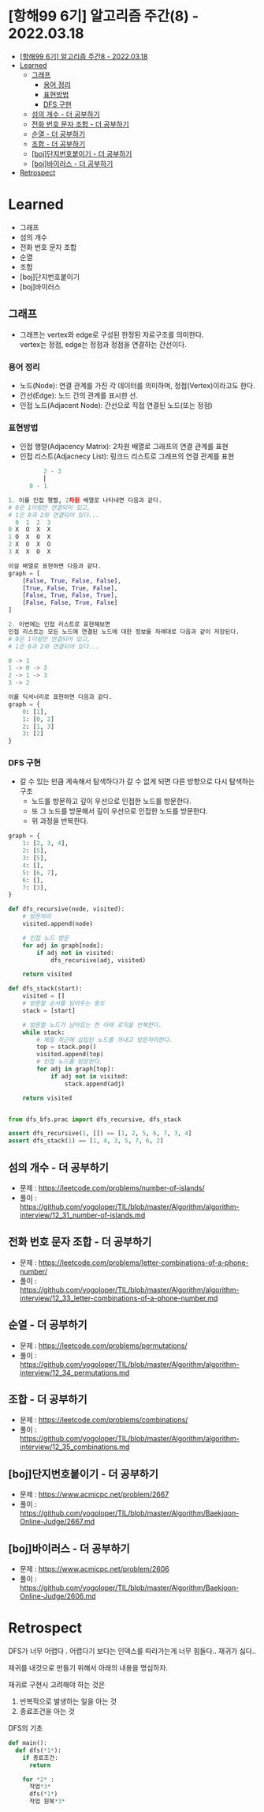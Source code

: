 # [항해99 6기] 알고리즘 주간(8) - 2022.03.18

<!-- TOC -->

- [[항해99 6기] 알고리즘 주간8 - 2022.03.18](#%ED%95%AD%ED%95%B499-6%EA%B8%B0-%EC%95%8C%EA%B3%A0%EB%A6%AC%EC%A6%98-%EC%A3%BC%EA%B0%848---20220318)
- [Learned](#learned)
  - [그래프](#%EA%B7%B8%EB%9E%98%ED%94%84)
    - [용어 정리](#%EC%9A%A9%EC%96%B4-%EC%A0%95%EB%A6%AC)
    - [표현방법](#%ED%91%9C%ED%98%84%EB%B0%A9%EB%B2%95)
    - [DFS 구현](#dfs-%EA%B5%AC%ED%98%84)
  - [섬의 개수 - 더 공부하기](#%EC%84%AC%EC%9D%98-%EA%B0%9C%EC%88%98---%EB%8D%94-%EA%B3%B5%EB%B6%80%ED%95%98%EA%B8%B0)
  - [전화 번호 문자 조합 - 더 공부하기](#%EC%A0%84%ED%99%94-%EB%B2%88%ED%98%B8-%EB%AC%B8%EC%9E%90-%EC%A1%B0%ED%95%A9---%EB%8D%94-%EA%B3%B5%EB%B6%80%ED%95%98%EA%B8%B0)
  - [순열 - 더 공부하기](#%EC%88%9C%EC%97%B4---%EB%8D%94-%EA%B3%B5%EB%B6%80%ED%95%98%EA%B8%B0)
  - [조합 - 더 공부하기](#%EC%A1%B0%ED%95%A9---%EB%8D%94-%EA%B3%B5%EB%B6%80%ED%95%98%EA%B8%B0)
  - [[boj]단지번호붙이기 - 더 공부하기](#boj%EB%8B%A8%EC%A7%80%EB%B2%88%ED%98%B8%EB%B6%99%EC%9D%B4%EA%B8%B0---%EB%8D%94-%EA%B3%B5%EB%B6%80%ED%95%98%EA%B8%B0)
  - [[boj]바이러스 - 더 공부하기](#boj%EB%B0%94%EC%9D%B4%EB%9F%AC%EC%8A%A4---%EB%8D%94-%EA%B3%B5%EB%B6%80%ED%95%98%EA%B8%B0)
- [Retrospect](#retrospect)

<!-- /TOC -->

# Learned
- 그래프
- 섬의 개수
- 전화 번호 문자 조합
- 순열
- 조합
- [boj]단지번호붙이기
- [boj]바이러스

## 그래프
- 그래프는 vertex와 edge로 구성된 한정된 자료구조를 의미한다.  
  vertex는 정점, edge는 정점과 정점을 연결하는 간선이다.

### 용어 정리
- 노드(Node): 연결 관계를 가진 각 데이터를 의미하며, 정점(Vertex)이라고도 한다.
- 간선(Edge): 노드 간의 관계를 표시한 선.
- 인접 노드(Adjacent Node): 간선으로 직접 연결된 노드(또는 정점)

### 표현방법
- 인접 행렬(Adjacency Matrix): 2차원 배열로 그래프의 연결 관계를 표현
- 인접 리스트(Adjacnecy List): 링크드 리스트로 그래프의 연결 관계를 표현
``` python
          2 - 3
          ⎜       
      0 - 1

1. 이를 인접 행렬, 2차원 배열로 나타내면 다음과 같다.
# 0은 1이랑만 연결되어 있고,
# 1은 0과 2와 연결되어 있다...
  0  1  2  3
0 X  O  X  X
1 O  X  O  X
2 X  O  X  O
3 X  X  O  X

이걸 배열로 표현하면 다음과 같다.
graph = [
    [False, True, False, False],
    [True, False, True, False],
    [False, True, False, True],
    [False, False, True, False]
]

2. 이번에는 인접 리스트로 표현해보면
인접 리스트는 모든 노드에 연결된 노드에 대한 정보를 차례대로 다음과 같이 저장된다.
# 0은 1이랑만 연결되어 있고,
# 1은 0과 2와 연결되어 있다...

0 -> 1
1 -> 0 -> 2
2 -> 1 -> 3
3 -> 2

이를 딕셔너리로 표현하면 다음과 같다.
graph = {
    0: [1],
    1: [0, 2]
    2: [1, 3]
    3: [2]
}
```

### DFS 구현
- 갈 수 있는 만큼 계속해서 탐색하다가 갈 수 없게 되면 다른 방향으로 다시 탐색하는 구조
  - 노드를 방문하고 깊이 우선으로 인접한 노드를 방문한다.
  - 또 그 노드를 방문해서 깊이 우선으로 인접한 노드를 방문한다.
  - 위 과정을 반복한다.
```python
graph = {
    1: [2, 3, 4],
    2: [5],
    3: [5],
    4: [],
    5: [6, 7],
    6: [],
    7: [3],
}

def dfs_recursive(node, visited):
    # 방문처리
    visited.append(node)

    # 인접 노드 방문
    for adj in graph[node]:
        if adj not in visited:
            dfs_recursive(adj, visited)

    return visited

def dfs_stack(start):
    visited = []
    # 방문할 순서를 담아두는 용도
    stack = [start]

    # 방문할 노드가 남아있는 한 아래 로직을 반복한다.
    while stack:
        # 제일 최근에 삽입된 노드를 꺼내고 방문처리한다.
        top = stack.pop()
        visited.append(top)
        # 인접 노드를 방문한다.
        for adj in graph[top]:
            if adj not in visited:
                stack.append(adj)

    return visited


from dfs_bfs.prac import dfs_recursive, dfs_stack

assert dfs_recursive(1, []) == [1, 2, 5, 6, 7, 3, 4]
assert dfs_stack(1) == [1, 4, 3, 5, 7, 6, 2]
``````

## 섬의 개수 - 더 공부하기
- 문제 : https://leetcode.com/problems/number-of-islands/
- 풀이 : https://github.com/yogoloper/TIL/blob/master/Algorithm/algorithm-interview/12_31_number-of-islands.md 

## 전화 번호 문자 조합 - 더 공부하기
- 문제 : https://leetcode.com/problems/letter-combinations-of-a-phone-number/
- 풀이 : https://github.com/yogoloper/TIL/blob/master/Algorithm/algorithm-interview/12_33_letter-combinations-of-a-phone-number.md 

## 순열 - 더 공부하기
- 문제 : https://leetcode.com/problems/permutations/
- 풀이 : https://github.com/yogoloper/TIL/blob/master/Algorithm/algorithm-interview/12_34_permutations.md

## 조합 - 더 공부하기
- 문제 : https://leetcode.com/problems/combinations/
- 풀이 : https://github.com/yogoloper/TIL/blob/master/Algorithm/algorithm-interview/12_35_combinations.md 

## [boj]단지번호붙이기 - 더 공부하기
- 문제 : https://www.acmicpc.net/problem/2667
- 풀이 : https://github.com/yogoloper/TIL/blob/master/Algorithm/Baekjoon-Online-Judge/2667.md  

## [boj]바이러스 - 더 공부하기
- 문제 : https://www.acmicpc.net/problem/2606
- 풀이 : https://github.com/yogoloper/TIL/blob/master/Algorithm/Baekjoon-Online-Judge/2606.md  

# Retrospect
DFS가 너무 어렵다  .
어렵다기 보다는 인덱스를 따라가는게 너무 힘들다..
재귀가 싫다..

재귀를 내것으로 만들기 위해서 아래의 내용을 명심하자.

재귀로 구현시 고려해야 하는 것은  
1. 반복적으로 발생하는 일을 아는 것
2. 종료조건을 아는 것

DFS의 기초
``` python
def main():
  def dfs(*1*):
    if 종료조건:
      return

    for *2* : 
      작업*3*
      dfs(*1*)
      작업 원복*3*
```